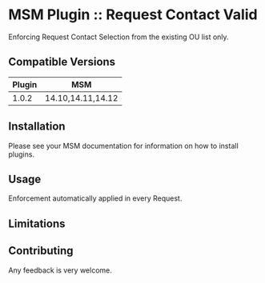 
# MSM Plugin :: Request Contact Valid

Enforcing Request Contact Selection from the existing OU list only.

## Compatible Versions

| Plugin  | MSM                    |
|---------|------------------------|
| 1.0.2   | 14.10,14.11,14.12      |

## Installation

Please see your MSM documentation for information on how to install plugins.

## Usage

Enforcement automatically applied in every Request.

## Limitations


## Contributing

 Any feedback is very welcome.